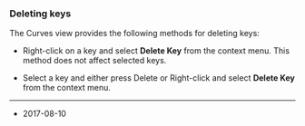 ### Deleting keys

The Curves view provides the following methods for deleting keys:

* Right-click on a key and select __Delete Key__ from the context menu. This method does not affect selected keys.

* Select a key and either press Delete or Right-click and select __Delete Key__ from the context menu.

---
* <span class="page-edit">2017-08-10  <!-- include IncludeTextNewPageSomeEdit --></span>